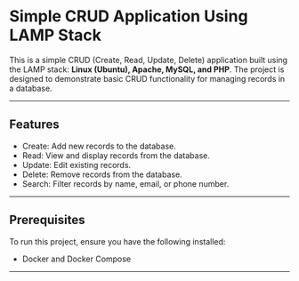 # Simple CRUD Application Using LAMP Stack

This is a simple CRUD (Create, Read, Update, Delete) application built using the LAMP stack: **Linux (Ubuntu), Apache, MySQL, and PHP**. The project is designed to demonstrate basic CRUD functionality for managing records in a database.

---

## Features
- Create: Add new records to the database.
- Read: View and display records from the database.
- Update: Edit existing records.
- Delete: Remove records from the database.
- Search: Filter records by name, email, or phone number.
---

## Prerequisites
To run this project, ensure you have the following installed:
- Docker and Docker Compose

---